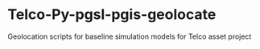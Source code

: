 # Telco-Py-pgsl-pgis-geolocate
Geolocation scripts for baseline simulation models for Telco asset project
